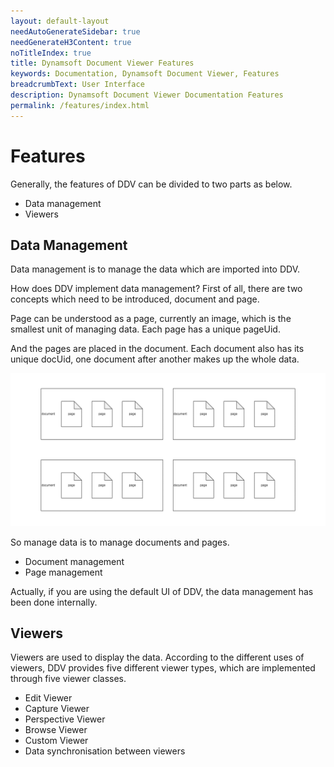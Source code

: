 ```yaml
---
layout: default-layout
needAutoGenerateSidebar: true
needGenerateH3Content: true
noTitleIndex: true
title: Dynamsoft Document Viewer Features
keywords: Documentation, Dynamsoft Document Viewer, Features
breadcrumbText: User Interface
description: Dynamsoft Document Viewer Documentation Features
permalink: /features/index.html
---
```


# Features

Generally, the features of DDV can be divided to two parts as below.

- Data management
- Viewers

## Data Management

Data management is to manage the data which are imported into DDV. 

How does DDV implement data management? First of all, there are two concepts which need to be introduced, document and page. 

Page can be understood as a page, currently an image, which is the smallest unit of managing data. Each page has a unique pageUid. 

And the pages are placed in the document. Each document also has its unique docUid, one document after another makes up the whole data. 

![Doc&Page](/assets/imgs/doc&page.png)

So manage data is to manage documents and pages.

- Document management
- Page management

Actually, if you are using the default UI of DDV, the data management has been done internally.

## Viewers

Viewers are used to display the data. According to the different uses of viewers, DDV provides five different viewer types, which are implemented through five viewer classes.

- Edit Viewer
- Capture Viewer
- Perspective Viewer
- Browse Viewer
- Custom Viewer
- Data synchronisation between viewers
